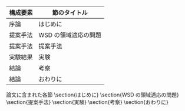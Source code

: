 構成要素 | 節のタイトル
 --- | --- 
序論 | はじめに
提案手法 | WSD の領域適応の問題
提案手法 | 提案手法
実験結果 | 実験
結論 | 考察
結論 | おわりに

論文に含まれた各節
\section{はじめに}
\section{WSD の領域適応の問題}
\section{提案手法}
\section{実験}
\section{考察}
\section{おわりに}
